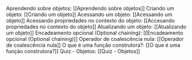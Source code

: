 
Aprendendo sobre objetos: [[Aprendendo sobre objetos]]
Criando um objeto: [[Criando um objeto]]
Acessando um objeto: [[Acessando um objeto]]
Acessando propriedades no contexto do objeto: [[Accesando propriedades no contexto do objeto]]
Atualizando um objeto: [[Atualizando um objeto]]
Encadeamento opcional (Optional chaining): [[Encadeamento opcional (Optional chaining)]]
Operador de coalescência nula: [[Operador de coalescência nula]]
O que é uma função construtora?: [[O que é uma função construtora?]]
Quiz - Objetos: [[Quiz - Objetos]]
